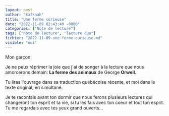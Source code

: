 ```yaml
---
layout: post
author: "kafkaah"
title: "Une ferme curieuse"
date: "2022-11-09 02:43:49 -0000"
categories: ["Note de lecture"]
tags: ["note de lecture", "lecture duo"]
fichier: "2022-11-09-une-ferme-curieuse.md"
visible: "oui"
---
```


Mon garçon:

Je ne peux réprimer la joie que j'ai de songer à la lecture que nous amorcerons demain:  **La ferme des animaux** de George **Orwell**.

Tu liras l'ouvrage dans sa traduction québécoise récente, et moi dans le texte original, en simultané.

Je te racontais avant ton dormir que nous ferons plusieurs lectures qui changeront ton esprit et ta vie, si tu les fais avec ton coeur et tout ton esprit.  Tu me regardais avec tes yeux grand ouverts...